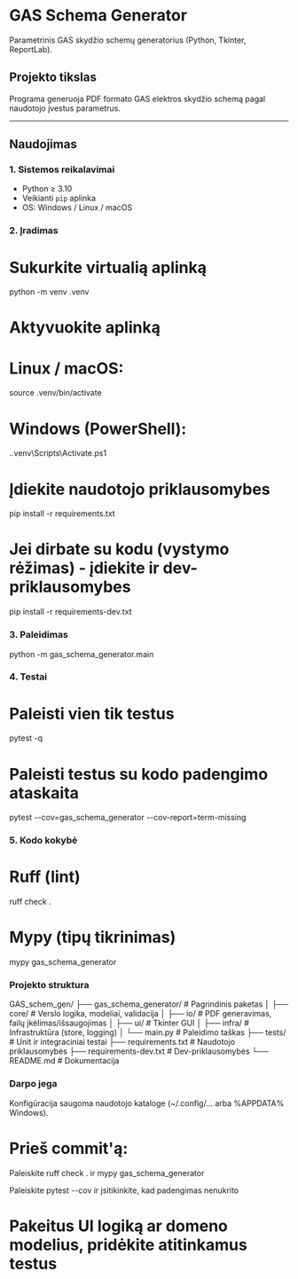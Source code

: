 # GAS Schema Generator

Parametrinis GAS skydžio schemų generatorius (Python, Tkinter, ReportLab).

## Projekto tikslas
Programa generuoja PDF formato GAS elektros skydžio schemą pagal naudotojo įvestus parametrus.

---

## Naudojimas

### 1. Sistemos reikalavimai
- Python ≥ 3.10
- Veikianti `pip` aplinka
- OS: Windows / Linux / macOS

### 2. Įradimas
# Sukurkite virtualią aplinką
python -m venv .venv

# Aktyvuokite aplinką
# Linux / macOS:
source .venv/bin/activate
# Windows (PowerShell):
.\.venv\Scripts\Activate.ps1

# Įdiekite naudotojo priklausomybes
pip install -r requirements.txt

# Jei dirbate su kodu (vystymo rėžimas) - įdiekite ir dev-priklausomybes
pip install -r requirements-dev.txt

### 3. Paleidimas
python -m gas_schema_generator.main

### 4. Testai
# Paleisti vien tik testus
pytest -q

# Paleisti testus su kodo padengimo ataskaita
pytest --cov=gas_schema_generator --cov-report=term-missing

### 5. Kodo kokybė
# Ruff (lint)
ruff check .

# Mypy (tipų tikrinimas)
mypy gas_schema_generator

### Projekto struktura

GAS_schem_gen/
├── gas_schema_generator/     # Pagrindinis paketas
│   ├── core/                  # Verslo logika, modeliai, validacija
│   ├── io/                    # PDF generavimas, failų įkėlimas/išsaugojimas
│   ├── ui/                    # Tkinter GUI
│   ├── infra/                 # Infrastruktūra (store, logging)
│   └── main.py                 # Paleidimo taškas
├── tests/                      # Unit ir integraciniai testai
├── requirements.txt            # Naudotojo priklausomybės
├── requirements-dev.txt        # Dev-priklausomybės
└── README.md                   # Dokumentacija

### Darpo jega

Konfigūracija saugoma naudotojo kataloge (~/.config/... arba %APPDATA% Windows).

# Prieš commit'ą:

Paleiskite ruff check . ir mypy gas_schema_generator

Paleiskite pytest --cov ir įsitikinkite, kad padengimas nenukrito

# Pakeitus UI logiką ar domeno modelius, pridėkite atitinkamus testus